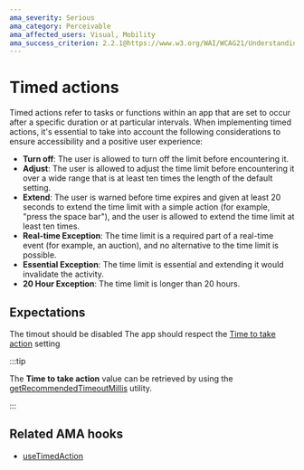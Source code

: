 ```yaml
---
ama_severity: Serious
ama_category: Perceivable
ama_affected_users: Visual, Mobility
ama_success_criterion: 2.2.1@https://www.w3.org/WAI/WCAG21/Understanding/timing-adjustable
---
```


# Timed actions

Timed actions refer to tasks or functions within an app that are set to occur after a specific duration or at particular intervals.
When implementing timed actions, it's essential to take into account the following considerations to ensure accessibility and a positive user experience:

- **Turn off**: The user is allowed to turn off the limit before encountering it.
- **Adjust**: The user is allowed to adjust the time limit before encountering it over a wide range that is at least ten times the length of the default setting.
- **Extend**: The user is warned before time expires and given at least 20 seconds to extend the time limit with a simple action (for example, "press the space bar"), and the user is allowed to extend the time limit at least ten times.
- **Real-time Exception**: The time limit is a required part of a real-time event (for example, an auction), and no alternative to the time limit is possible.
- **Essential Exception**: The time limit is essential and extending it would invalidate the activity.
- **20 Hour Exception**: The time limit is longer than 20 hours.

## Expectations

<ScreenReader>
    <When title="A non-essential action is happening">
        <Then noChildren>The timout should be disabled</Then>
    </When>
</ScreenReader>

<Padding />

<AssistiveTechnology title="Time to take action (Android only)">
    <When title="A non-essential action is happening">
        <Then noChildren>The app should respect the <a href="https://support.google.com/accessibility/android/answer/9426889?hl=en-GB">Time to take action</a> setting</Then>
    </When>
</AssistiveTechnology>

:::tip

The **Time to take action** value can be retrieved by using the [getRecommendedTimeoutMillis](https://reactnative.dev/docs/accessibilityinfo#getrecommendedtimeoutmillis-android) utility.

:::

## Related AMA hooks

- [useTimedAction](/hooks/useTimedAction)
